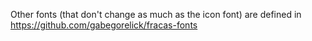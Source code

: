 Other fonts (that don't change as much as the icon font) are defined in https://github.com/gabegorelick/fracas-fonts
